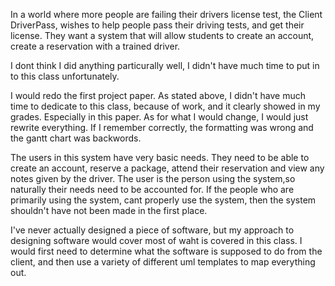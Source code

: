 In a world where more people are failing their drivers license test, the Client DriverPass, wishes to help people pass their driving tests, and get their license. They want a system that will allow students to create an account, create a reservation with a trained driver.

I dont think I did anything particurally well, I didn't have much time to put in to this class unfortunately. 

I would redo the first project paper. As stated above, I didn't have much time to dedicate to this class, because of work, and it clearly showed in my grades. Especially in this paper. As for what I would change, I would just rewrite everything. If I remember correctly, the formatting was wrong and the gantt chart was backwords.

The users in this system have very basic needs. They need to be able to create an account, reserve a package, attend their reservation and view any notes given by the driver. The user is the person using the system,so naturally their needs need to be accounted for. If the people who are primarily using the system, cant properly use the system, then the system shouldn't have not been made in the first place.

I've never actually designed a piece of software, but my approach to designing software would cover most of waht is covered in this class. I would first need to determine what the software is supposed to do from the client, and then use a variety of different uml templates to map everything out.